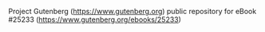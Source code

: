 Project Gutenberg (https://www.gutenberg.org) public repository for eBook #25233 (https://www.gutenberg.org/ebooks/25233)
